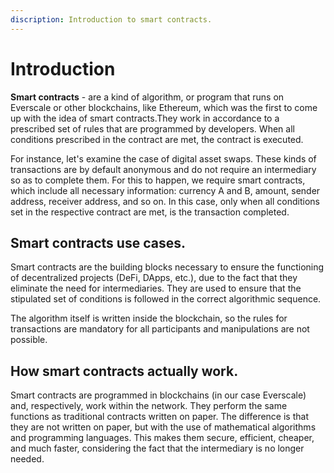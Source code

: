 ```yaml
---
discription: Introduction to smart contracts.
---
```


# Introduction

**Smart contracts** - are a kind of algorithm, or program that runs on Everscale or other blockchains, like Ethereum, which was the first to come up with the idea of smart contracts.They work in accordance to a prescribed set of rules that are programmed by developers. When all conditions prescribed in the contract are met, the contract is executed.

For instance, let's examine the case of digital asset swaps. These kinds of transactions are by default anonymous and do not require an intermediary so as to complete them. For this to happen, we require smart contracts, which include all necessary information: currency A and B, amount, sender address, receiver address, and so on. In this case, only when all conditions set in the respective contract are met, is the transaction completed.

## Smart contracts use cases.

Smart contracts are the building blocks necessary to ensure the functioning of decentralized projects (DeFi, DApps, etc.), due to the fact that they eliminate the need for intermediaries. They are used to ensure that the stipulated set of conditions is followed in the correct algorithmic sequence.

The algorithm itself is written inside the blockchain, so the rules for transactions are mandatory for all participants and manipulations are not possible.

## How smart contracts actually work.

Smart contracts are programmed in  blockchains (in our case Everscale) and, respectively, work within the network. They perform the same functions as traditional contracts written on paper. The difference is that they are not written on paper, but with the use of mathematical algorithms and programming languages. This makes them secure, efficient, cheaper, and much faster, considering the fact that the intermediary is no longer needed.
